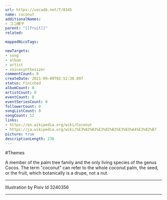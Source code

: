 ```yaml
---
url: https://vocadb.net/T/8345
name: coconut
additionalNames: 
- ココ椰子
parent: "[[fruit]]"
related:

mappedNicoTags:

newTargets:
- song
- album
- artist
- voicesynthesizer
commentCount: 0
createDate: 2021-09-09T02:52:38.897
status: Finished
albumCount: 0
artistCount: 0
eventCount: 0
eventSeriesCount: 0
followerCount: 0
songListCount: 0
songCount: 12
links: 
- https://en.wikipedia.org/wiki/Coconut
- https://ja.wikipedia.org/wiki/%E3%82%B3%E3%82%B3%E3%83%A4%E3%82%B7
picture: true
descriptionLength: 238
---
```


#Themes

A member of the palm tree family and the only living species of the genus Cocos. The term "coconut" can refer to the whole coconut palm, the seed, or the fruit, which botanically is a drupe, not a nut.
___
Illustration by Pixiv Id 3240356

---

